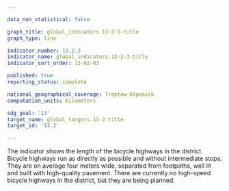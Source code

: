 ```yaml
---

data_non_statistical: false

graph_title: global_indicators.13-2-3-title
graph_type: line

indicator_number: 13.2.3
indicator_name: global_indicators.13-2-3-title
indicator_sort_order: 13-02-03

published: true
reporting_status: complete

national_geographical_coverage: Treptow-Köpenick
computation_units: Kilometers

sdg_goal: '13'
target_name: global_targets.13-2-title
target_id: '13.2'

---
```


The indicator shows the length of the bicycle highways in the district. 
Bicycle highways run as directly as possible and without intermediate stops. They are on average four meters wide, separated from footpaths, well lit and built with high-quality pavement. There are currently no high-speed bicycle highways in the district, but they are being planned.
